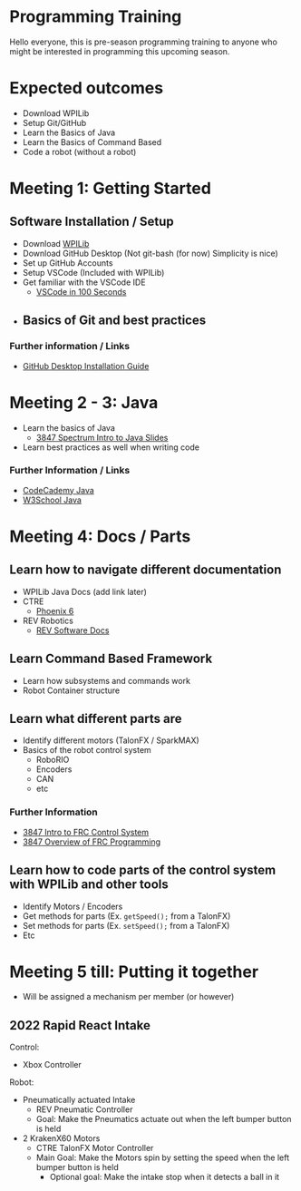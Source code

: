 # Programming Training

Hello everyone, this is pre-season programming training to anyone who might be interested in programming this upcoming season.


# Expected outcomes
- Download WPILib
- Setup Git/GitHub
- Learn the Basics of Java
- Learn the Basics of Command Based
- Code a robot (without a robot)

# Meeting 1: Getting Started

## Software Installation / Setup 
- Download [WPILib](https://docs.wpilib.org/en/latest/docs/zero-to-robot/step-2/index.html)
- Download GitHub Desktop (Not git-bash (for now) Simplicity is nice) 
- Set up GitHub Accounts
- Setup VSCode (Included with WPILib)
- Get familiar with the VSCode IDE
  - [VSCode in 100 Seconds](https://www.youtube.com/watch?v=KMxo3T_MTvY)
- Basics of Git and best practices
  - 

### Further information / Links
- [GitHub Desktop Installation Guide](https://docs.github.com/en/desktop/installing-and-authenticating-to-github-desktop/installing-github-desktop)


# Meeting 2 - 3: Java
- Learn the basics of Java
  - [3847 Spectrum Intro to Java Slides](https://docs.google.com/presentation/d/1MxjAYEkdW9MVuQUSKM9xFdQ3vQl-1MXcdd2jdfOI_KY/edit?usp=sharing)
- Learn best practices as well when writing code

### Further Information / Links
- [CodeCademy Java](https://www.codecademy.com/learn/learn-java)
- [W3School Java](https://www.w3schools.com/java/)

# Meeting 4: Docs / Parts

## Learn how to navigate different documentation
- WPILib Java Docs (add link later)
- CTRE 
  - [Phoenix 6](https://v6.docs.ctr-electronics.com/en/latest/)
- REV Robotics
  - [REV Software Docs](https://docs.revrobotics.com/sparkmax/software-resources/spark-max-api-information)

## Learn Command Based Framework
- Learn how subsystems and commands work
- Robot Container structure

## Learn what different parts are
- Identify different motors (TalonFX / SparkMAX)
- Basics of the robot control system
  - RoboRIO
  - Encoders
  - CAN
  - etc

### Further Information
- [3847 Intro to FRC Control System](https://docs.google.com/presentation/d/1U8EKEZv5Km__JKcN2SpE7tU8HjkMOnHZUupBr-Zo96M/edit#slide=id.p)
- [3847 Overview of FRC Programming](https://docs.google.com/presentation/d/e/2PACX-1vRC037jwjNSnJN47Sut_juVnw0Ds6HQF1Jrwlx2t-1F6xo2s3G6tx7XU7Q0-xzG7ihGxwnhlGDvChz6/pub?start=false&loop=false&delayms=3000#slide=id.p)



## Learn how to code parts of the control system with WPILib and other tools
- Identify Motors / Encoders
- Get methods for parts (Ex. `getSpeed();` from a TalonFX)
- Set methods for parts (Ex. `setSpeed();` from a TalonFX)
- Etc

# Meeting 5 till: Putting it together 
- Will be assigned a mechanism per member (or however)

## 2022 Rapid React Intake
Control: 
- Xbox Controller

Robot: 
- Pneumatically actuated Intake
  - REV Pneumatic Controller
  - Goal: Make the Pneumatics actuate out when the left bumper button is held
- 2 KrakenX60 Motors
  - CTRE TalonFX Motor Controller
  - Main Goal: Make the Motors spin by setting the speed when the left bumper button is held
    - Optional goal: Make the intake stop when it detects a ball in it

